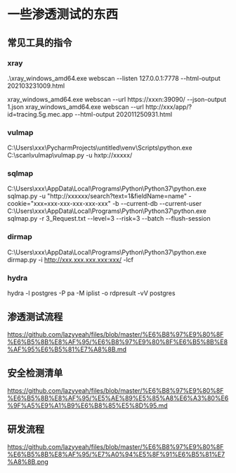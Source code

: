 # 一些渗透测试的东西
## 常见工具的指令
### xray
.\xray_windows_amd64.exe webscan --listen 127.0.0.1:7778 --html-output 202103231009.html


xray_windows_amd64.exe webscan --url https://xxxn:39090/  --json-output 1.json
xray_windows_amd64.exe webscan --url http://xxx/app/?id=tracing.5g.mec.app  --html-output 202011250931.html

### vulmap
C:\Users\xxx\PycharmProjects\untitled\venv\Scripts\python.exe C:\scan\vulmap\vulmap.py -u  hxtp://xxxxx/

### sqlmap
C:\Users\xxx\AppData\Local\Programs\Python\Python37\python.exe  sqlmap.py -u "http://xxxxxx/search?text=1&fieldName=name"  -cookie="xxx=xxx-xxx-xxx-xxx-xxx"  -b --current-db --current-user
C:\Users\xxx\AppData\Local\Programs\Python\Python37\python.exe sqlmap.py   -r 3_Request.txt --level=3 --risk=3 --batch --flush-session

### dirmap
C:\Users\xxx\AppData\Local\Programs\Python\Python37\python.exe dirmap.py -i http://xxx.xxx.xxx.xxx:xxx/ -lcf

### hydra
hydra -l postgres -P pa -M iplist -o rdpresult -vV postgres

## 渗透测试流程
https://github.com/lazyyeah/files/blob/master/%E6%B8%97%E9%80%8F%E6%B5%8B%E8%AF%95/%E6%B8%97%E9%80%8F%E6%B5%8B%E8%AF%95%E6%B5%81%E7%A8%8B.md

## 安全检测清单
https://github.com/lazyyeah/files/blob/master/%E6%B8%97%E9%80%8F%E6%B5%8B%E8%AF%95/%E5%AE%89%E5%85%A8%E6%A3%80%E6%9F%A5%E9%A1%B9%E6%B8%85%E5%8D%95.md

## 研发流程
https://github.com/lazyyeah/files/blob/master/%E6%B8%97%E9%80%8F%E6%B5%8B%E8%AF%95/%E7%A0%94%E5%8F%91%E6%B5%81%E7%A8%8B.png

